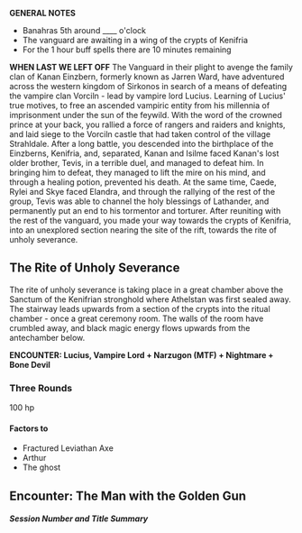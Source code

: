 **GENERAL NOTES**
- Banahras 5th around \_\_\_\_ o'clock
- The vanguard are awaiting in a wing of the crypts of Kenifria
- For the 1 hour buff spells there are 10 minutes remaining

**WHEN LAST WE LEFT OFF**
The Vanguard in their plight to avenge the family clan of Kanan Einzbern, formerly known as Jarren Ward, have adventured across the western kingdom of Sirkonos in search of a means of defeating the vampire clan Vorciln - lead by vampire lord Lucius. Learning of Lucius' true motives, to free an ascended vampiric entity from his millennia of imprisonment under the sun of the feywild. With the word of the crowned prince at your back, you rallied a force of rangers and raiders and knights, and laid siege to the Vorciln castle that had taken control of the village Strahldale. After a long battle, you descended into the birthplace of the Einzberns, Kenifria, and, separated, Kanan and Isilme faced Kanan's lost older brother, Tevis, in a terrible duel, and managed to defeat him. In bringing him to defeat, they managed to lift the mire on his mind, and through a healing potion, prevented his death. At the same time, Caede, Rylei and Skye faced Elandra, and through the rallying of the rest of the group, Tevis was able to channel the holy blessings of Lathander, and permanently put an end to his tormentor and torturer. After reuniting with the rest of the vanguard, you made your way towards the crypts of Kenifria, into an unexplored section nearing the site of the rift, towards the rite of unholy severance.
## The Rite of Unholy Severance
The rite of unholy severance is taking place in a great chamber above the Sanctum of the Kenifrian stronghold where Athelstan was first sealed away. The stairway leads upwards from a section of the crypts into the ritual chamber - once a great ceremony room. The walls of the room have crumbled away, and black magic energy flows upwards from the antechamber below.

**ENCOUNTER: Lucius, Vampire Lord + Narzugon (MTF) + Nightmare + Bone Devil**
### Three Rounds
100 hp
#### Factors to 
- Fractured Leviathan Axe
- Arthur
- The ghost

## Encounter: The Man with the Golden Gun
##### Session *Number and Title* Summary